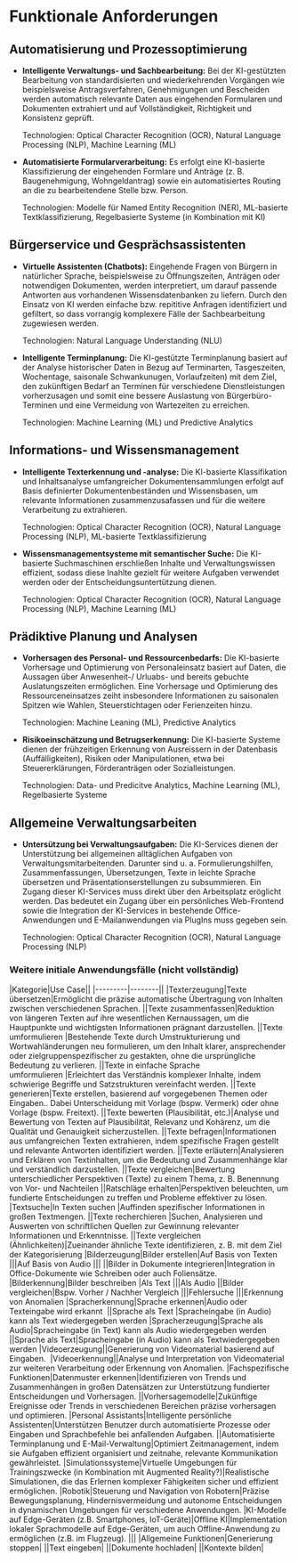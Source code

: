 # Funktionale Anforderungen


## Automatisierung und Prozessoptimierung

* **Intelligente Verwaltungs- und Sachbearbeitung:**
Bei der KI-gestützten Bearbeitung von standardisierten und wiederkehrenden Vorgängen wie beispielsweise Antragsverfahren, Genehmigungen und Bescheiden werden automatisch relevante Daten aus eingehenden Formularen und Dokumenten extrahiert und auf Vollständigkeit, Richtigkeit und Konsistenz geprüft.

	Technologien: Optical Character Recognition (OCR), Natural Language Processing (NLP), Machine Learning (ML)

* **Automatisierte Formularverarbeitung:**
Es erfolgt eine KI-basierte Klassifizierung der eingehenden Formlare und Anträge (z. B. Baugenehmigung, Wohngeldantrag) sowie ein automatisiertes Routing an die zu bearbeitendene Stelle bzw. Person.

	Technologien: Modelle für Named Entity Recognition (NER), ML-basierte Textklassifizierung, Regelbasierte Systeme (in Kombination mit KI)

## Bürgerservice und Gesprächsassistenten

* **Virtuelle Assistenten (Chatbots):**
Eingehende Fragen von Bürgern in natürlicher Sprache, beispielsweise zu Öffnungszeiten, Anträgen oder notwendigen Dokumenten, werden interpretiert, um darauf passende Antworten aus vorhandenen Wissensdatenbanken zu liefern. Durch den Einsatz von KI werden einfache bzw. repititive Anfragen identifiziert und gefiltert, so dass vorrangig komplexere Fälle der Sachbearbeitung zugewiesen werden.

	Technologien: Natural Language Understanding (NLU)

* **Intelligente Terminplanung:**
Die KI-gestützte Terminplanung basiert auf der Analyse historischer Daten in Bezug auf Terminarten, Tasgeszeiten, Wochentage, saisonale Schwankunugen, Vorlaufzeiten) mit dem Ziel, den zukünftigen Bedarf an Terminen für verschiedene Dienstleistungen vorherzusagen und somit eine bessere Auslastung von Bürgerbüro-Terminen und eine Vermeidung von Wartezeiten zu erreichen.

	Technologien: Machine Learning (ML) und Predictive Analytics

## Informations- und Wissensmanagement 

* **Intelligente Texterkennung und -analyse:**
Die KI-basierte Klassifikation und Inhaltsanalyse umfangreicher Dokumentensammlungen erfolgt auf Basis definierter Dokumentenbeständen und Wissensbasen, um relevante Informationen zusammenzusafassen und für die weitere Verarbeitung zu extrahieren.

	Technologien: Optical Character Recognition (OCR), Natural Language Processing (NLP), ML-basierte Textklassifizierung

* **Wissensmanagementsysteme mit semantischer Suche:**
Die KI-basierte Suchmaschinen erschließen Inhalte und Verwaltungswissen effizient, sodass diese Inahlte gezielt für weitere Aufgaben verwendet werden oder der Entscheidungsuntertützung dienen.

	Technologien: Optical Character Recognition (OCR), Natural Language Processing (NLP), Machine Learning (ML)

## Prädiktive Planung und Analysen

* **Vorhersagen des Personal- und Ressourcenbedarfs:**
Die KI-basierte Vorhersage und Optimierung von Personaleinsatz basiert auf Daten, die Aussagen über Anwesenheit-/ Urluabs- und bereits gebuchte Auslatungszeiten ermöglichen. Eine Vorhersage und Optimierung des Ressourceneinsatzes zeiht insbesondere Informationen zu saisonalen Spitzen wie Wahlen, Steuerstichtagen oder Ferienzeiten hinzu.

	Technologien: Machine Leaning (ML), Predictive Analytics 

* **Risikoeinschätzung und Betrugserkennung:**
Die KI-basierte Systeme dienen der frühzeitigen Erkennung von Ausreissern in der Datenbasis (Auffälligkeiten), Risiken oder Manipulationen, etwa bei Steuererklärungen, Förderanträgen oder Sozialleistungen.

	Technologien: Data- und Predicitve Analytics, Machine Learning (ML), Regelbasierte Systeme

## Allgemeine Verwaltungsarbeiten

* **Untersützung bei Verwaltungsaufgaben:**
Die KI-Services dienen der Unterstützung bei allgemeinen alltäglichen Aufgaben von Verwaltungsmitarbeitenden. Darunter sind u. a. Formulierungshilfen, Zusammenfassungen, Übersetzungen, Texte in leichte Sprache übersetzen und Präsentationserstellungen zu subsummieren. Ein Zugang dieser KI-Services muss direkt über den Arbeitsplatz eröglicht werden. Das bedeutet ein Zugang über ein persönliches Web-Frontend sowie die Integration der KI-Services in bestehende Office-Anwendungen und E-Mailanwendungen via PlugIns muss gegeben sein.

	Technologien: Optical Character Recognition (OCR), Natural Language Processing (NLP)

	
### Weitere initiale Anwendungsfälle (nicht vollständig)



|Kategorie|Use Case||
|---------|--------||
|Texterzeugung|Texte übersetzen|Ermöglicht die präzise automatische Übertragung von Inhalten zwischen verschiedenen Sprachen.
||Texte zusammenfassen|Reduktion von längeren Texten auf ihre wesentlichen Kernaussagen, um die Hauptpunkte und wichtigsten Informationen prägnant darzustellen.
||Texte umformulieren |Bestehende Texte durch Umstrukturierung und Wortwahländerungen neu formulieren, um den Inhalt klarer, ansprechender oder zielgruppenspezifischer zu gestakten, ohne die ursprüngliche Bedeutung zu verlieren.
||Texte in einfache Sprache umformulieren |Erleichtert das Verständnis komplexer Inhalte, indem schwierige Begriffe und Satzstrukturen vereinfacht werden.
||Texte generieren|Texte erstellen, basierend auf vorgegebenen Themen oder Eingaben.. Dabei Unterscheidung mit Vorlage (bspw. Vermerk) oder ohne Vorlage (bspw. Freitext).
||Texte bewerten (Plausibilität, etc.)|Analyse und Bewertung von Texten auf Plausibilität, Relevanz und Kohärenz, um die Qualität und Genauigkeit sicherzustellen.
||Texte befragen|Informationen aus umfangreichen Texten extrahieren, indem spezifische Fragen gestellt und relevante Antworten identifiziert werden.
||Texte erläutern|Analysieren und Erklären von Textinhalten, um die Bedeutung und Zusammenhänge klar und verständlich darzustellen.
||Texte vergleichen|Bewertung unterschiedlicher Perspektiven (Texte) zu einem Thema, z. B. Benennung von Vor- und Nachteilen
||Ratschläge erhalten|Perspektiven beleuchten, um fundierte Entscheidungen zu treffen und Probleme effektiver zu lösen.
|Textsuche|In Texten suchen |Auffinden spezifischer Informationen in großen Textmengen.
||Texte recherchieren |Suchen, Analysieren und Auswerten von schriftlichen Quellen zur Gewinnung relevanter Informationen und Erkenntnisse.
||Texte vergleichen (Ähnlichkeiten)|Zueinander ähnliche Texte identifizieren, z. B. mit dem Ziel der Kategorisierung
|Bilderzeugung|Bilder erstellen|Auf Basis von Texten 
|||Auf Basis von Audio
|||
||Bilder in Dokumente integrieren|Integration in Office-Dokumente wie Schreiben oder auch Foliensätze.
|Bilderkennung|Bilder beschreiben |Als Text
|||Als Audio
||Bilder vergleichen|Bspw. Vorher / Nachher Vergleich
|||Fehlersuche
|||Erkennung von Anomalien
|Spracherkennung|Sprache erkennen|Audio oder Texteingabe wird erkannt 
||Sprache als Text |Spracheingabe (in Audio) kann als Text wiedergegeben werden
|Spracherzeugung|Sprache als Audio|Spracheingabe (in Text) kann als Audio wiedergegeben werden
||Sprache als Text|Spracheingabe (in Audio) kann als Textwiedergegeben werden
|Videoerzeugung||Generierung von Videomaterial basierend auf Eingaben. 
|Videoerkennung||Analyse und Interpretation von Videomaterial zur weiteren Verarbeitung oder Erkennung von Anomalien.
|Fachspezifische Funktionen|Datenmuster erkennen|Identifizieren von Trends und Zusammenhängen in großen Datensätzen zur Unterstützung fundierter Entscheidungen und Vorhersagen.
||Vorhersagemodelle|Zukünftige Ereignisse oder Trends in verschiedenen Bereichen präzise vorhersagen und optimieren.
|Personal Assistants|Intelligente persönliche Assistenten|Unterstützen Benutzer durch automatisierte Prozesse oder Eingaben und Sprachbefehle bei anfallenden Aufgaben.
||Automatisierte Terminplanung und E-Mail-Verwaltung|Optimiert Zeitmanagement, indem sie Aufgaben effizient organisiert und zeitnahe, relevante Kommunikation gewährleistet.
|Simulationssysteme|Virtuelle Umgebungen für Trainingszwecke (in Kombination mit Augmented Reality?)|Realistische Simulationen, die das Erlernen komplexer Fähigkeiten sicher und effizient ermöglichen.
|Robotik|Steuerung und Navigation von Robotern|Präzise Bewegungsplanung, Hindernisvermeidung und autonome Entscheidungen in dynamischen Umgebungen für verschiedene Anwendungen.
|KI-Modelle auf Edge-Geräten (z.B. Smartphones, IoT-Geräte)|Offline KI|Implementation lokaler Sprachmodelle auf Edge-Geräten, um auch Offline-Anwendung zu ermöglichen (z.B. im Flugzeug).
|||
|Allgemeine Funktionen|Generierung stoppen|
||Text eingeben|
||Dokumente hochladen|
||Kontexte bilden|
